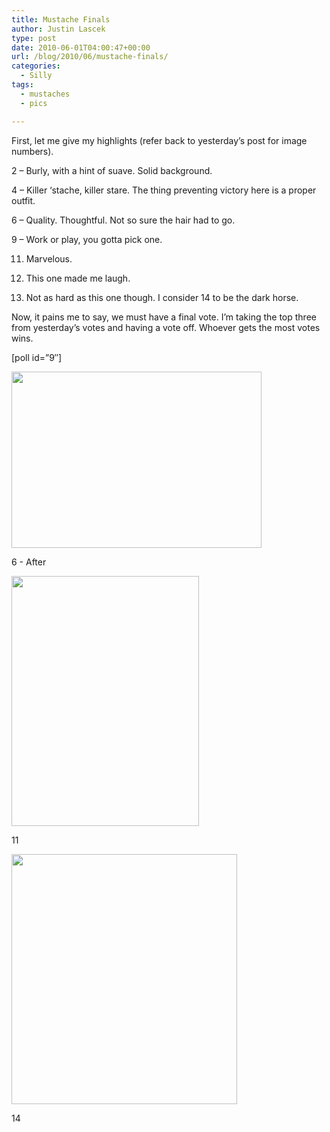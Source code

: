 ```yaml
---
title: Mustache Finals
author: Justin Lascek
type: post
date: 2010-06-01T04:00:47+00:00
url: /blog/2010/06/mustache-finals/
categories:
  - Silly
tags:
  - mustaches
  - pics

---
```

First, let me give my highlights (refer back to yesterday&#8217;s post for image numbers).
  

  
2 &#8211; Burly, with a hint of suave. Solid background.
  
4 &#8211; Killer &#8216;stache, killer stare. The thing preventing victory here is a proper outfit.
  
6 &#8211; Quality. Thoughtful. Not so sure the hair had to go.
  
9 &#8211; Work or play, you gotta pick one.
  
11. Marvelous.
  
13. This one made me laugh.
  
14. Not as hard as this one though. I consider 14 to be the dark horse.
  

  
Now, it pains me to say, we must have a final vote. I&#8217;m taking the top three from yesterday&#8217;s votes and having a vote off. Whoever gets the most votes wins.
  

  
[poll id=&#8221;9&#8243;]
  

  


<div id="attachment_1843" style="width: 410px" class="wp-caption aligncenter">
  <img aria-describedby="caption-attachment-1843" data-attachment-id="1843" data-permalink="/blog/2010/05/mustaches-galore/mickey-ssbbt-and-milk/" data-orig-file="/2010/05/Mickey-SSBBT-and-milk.jpg" data-orig-size="1181,834" data-comments-opened="1" data-image-meta="{&quot;aperture&quot;:&quot;0&quot;,&quot;credit&quot;:&quot;&quot;,&quot;camera&quot;:&quot;&quot;,&quot;caption&quot;:&quot;&quot;,&quot;created_timestamp&quot;:&quot;0&quot;,&quot;copyright&quot;:&quot;&quot;,&quot;focal_length&quot;:&quot;0&quot;,&quot;iso&quot;:&quot;0&quot;,&quot;shutter_speed&quot;:&quot;0&quot;,&quot;title&quot;:&quot;&quot;}" data-image-title="Mickey, SSBBT and milk" data-image-description="" data-medium-file="/2010/05/Mickey-SSBBT-and-milk-400x282.jpg" data-large-file="/2010/05/Mickey-SSBBT-and-milk-1024x723.jpg" src="/2010/05/Mickey-SSBBT-and-milk-400x282.jpg" alt="" title="Mickey, SSBBT and milk" width="400" height="282" class="size-medium wp-image-1843" srcset="/2010/05/Mickey-SSBBT-and-milk-400x282.jpg 400w, /2010/05/Mickey-SSBBT-and-milk-1024x723.jpg 1024w, /2010/05/Mickey-SSBBT-and-milk.jpg 1181w" sizes="(max-width: 400px) 100vw, 400px" />
  
  <p id="caption-attachment-1843" class="wp-caption-text">
    6 - After
  </p>
</div>


  

  


<div id="attachment_1848" style="width: 310px" class="wp-caption aligncenter">
  <img aria-describedby="caption-attachment-1848" data-attachment-id="1848" data-permalink="/blog/2010/05/mustaches-galore/p1030435/" data-orig-file="/2010/05/P1030435.jpg" data-orig-size="1920,2560" data-comments-opened="1" data-image-meta="{&quot;aperture&quot;:&quot;3.5&quot;,&quot;credit&quot;:&quot;&quot;,&quot;camera&quot;:&quot;DMC-TZ1&quot;,&quot;caption&quot;:&quot;&quot;,&quot;created_timestamp&quot;:&quot;1274717133&quot;,&quot;copyright&quot;:&quot;&quot;,&quot;focal_length&quot;:&quot;8.2&quot;,&quot;iso&quot;:&quot;200&quot;,&quot;shutter_speed&quot;:&quot;0.04&quot;,&quot;title&quot;:&quot;&quot;}" data-image-title="P1030435" data-image-description="" data-medium-file="/2010/05/P1030435-300x400.jpg" data-large-file="/2010/05/P1030435-768x1024.jpg" src="/2010/05/P1030435-300x400.jpg" alt="" title="P1030435" width="300" height="400" class="size-medium wp-image-1848" srcset="/2010/05/P1030435-300x400.jpg 300w, /2010/05/P1030435-768x1024.jpg 768w" sizes="(max-width: 300px) 100vw, 300px" />
  
  <p id="caption-attachment-1848" class="wp-caption-text">
    11
  </p>
</div>


  

  


<div id="attachment_1851" style="width: 371px" class="wp-caption aligncenter">
  <img aria-describedby="caption-attachment-1851" data-attachment-id="1851" data-permalink="/blog/2010/05/mustaches-galore/sdc10630/" data-orig-file="/2010/05/SDC10630.jpg" data-orig-size="1390,1536" data-comments-opened="1" data-image-meta="{&quot;aperture&quot;:&quot;2.8&quot;,&quot;credit&quot;:&quot;&quot;,&quot;camera&quot;:&quot;VLUU L100, M100  \/ Samsung L100, M100&quot;,&quot;caption&quot;:&quot;VLUU L100, M100  \/ Samsung L100, M100&quot;,&quot;created_timestamp&quot;:&quot;1259962135&quot;,&quot;copyright&quot;:&quot;COPYRIGHT, 2007&quot;,&quot;focal_length&quot;:&quot;6.3&quot;,&quot;iso&quot;:&quot;200&quot;,&quot;shutter_speed&quot;:&quot;0.022222222222222&quot;,&quot;title&quot;:&quot;&quot;}" data-image-title="SDC10630" data-image-description="<p>VLUU L100, M100  / Samsung L100, M100</p>
" data-medium-file="/2010/05/SDC10630-361x400.jpg" data-large-file="/2010/05/SDC10630-926x1024.jpg" src="/2010/05/SDC10630-361x400.jpg" alt="" title="SDC10630" width="361" height="400" class="size-medium wp-image-1851" srcset="/2010/05/SDC10630-361x400.jpg 361w, /2010/05/SDC10630-926x1024.jpg 926w, /2010/05/SDC10630.jpg 1390w" sizes="(max-width: 361px) 100vw, 361px" />
  
  <p id="caption-attachment-1851" class="wp-caption-text">
    14
  </p>
</div>
